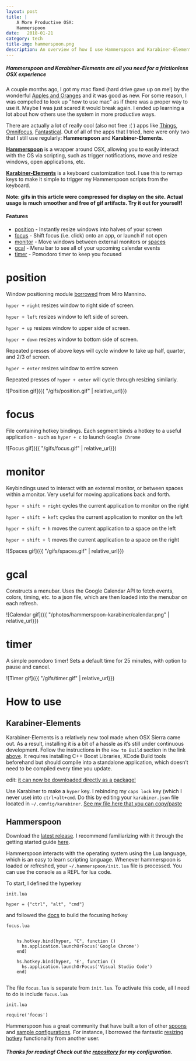 ```yaml
---
layout: post
title: |
    A More Productive OSX:
    Hammerspoon
date:   2018-01-21
category: tech
title-img: hammerspoon.png
description: An overview of how I use Hammerspoon and Karabiner-Elements to boost my productivity
---
```


##### Hammerspoon and Karabiner-Elements are all you need for a frictionless OSX experience

A couple months ago, I got my mac fixed (hard drive gave up on me!) by the wonderful [Apples and Oranges](www.applesandoranges.net/) and it was good as new. For some reason, I was compelled to look up "how to use mac" as if there was a proper way to use it. Maybe I was just scared it would break again. I ended up learning a lot about how others use the system in more productive ways. 

There are actually a lot of really cool (also not free :( ) apps like [Things](https://culturedcode.com/things/), [Omnifocus](https://www.omnigroup.com/omnifocus/), [Fantastical](https://flexibits.com/fantastical). Out of all of the apps that I tried, here were only two that I still use regularly: __Hammerspoon__ and __Karabiner-Elements__.

[**Hammerspoon**](http://www.hammerspoon.org/) is a wrapper around OSX, allowing you to easily interact with the OS via scripting, such as trigger notifications, move and resize windows, open applications, etc.

[**Karabiner\-Elements**](https://github.com/tekezo/Karabiner-Elements) is a keyboard customization tool. I use this to remap keys to make it simple to trigger my Hammerspoon scripts from the keyboard.

__Note: gifs in this article were compressed for display on the site. Actual usage is much smoother and free of gif artifacts. Try it out for yourself!__

#### Features

* [position](#position) - Instantly resize windows into halves of your screen
* [focus](#focus) - Shift focus (i.e. click) onto an app, or launch if not open
* [monitor](#monitor) - Move windows between external monitors or [spaces](https://support.apple.com/kb/ph25574?locale=en_US)
* [gcal](#gcal) - Menu bar to see all of your upcoming calendar events
* [timer](#timer) - Pomodoro timer to keep you focused

# position

Window positioning module [borrowed](https://gist.github.com/teknofire/a311390d0427c09e7be6044d09c8d372) from Miro Mannino.

`hyper + right` resizes window to right side of screen.

`hyper + left` resizes window to left side of screen.

`hyper + up` resizes window to upper side of screen.

`hyper + down` resizes window to bottom side of screen.

Repeated presses of above keys will cycle window to take up half, quarter, and 2/3 of screen.

`hyper + enter` resizes window to entire screen

Repeated presses of `hyper + enter` will cycle through resizing similarly.

![Position gif]({{ "/gifs/position.gif" | relative_url}})

# focus

File containing hotkey bindings. Each segment binds a hotkey to a useful application - such as `hyper + c` to launch `Google Chrome`

![Focus gif]({{ "/gifs/focus.gif" | relative_url}})

# monitor 

Keybindings used to interact with an external monitor, or between spaces within a monitor. Very useful for moving applications back and forth.

`hyper + shift + right` cycles the current application to monitor on the right

`hyper + shift + keft` cycles the current application to monitor on the left

`hyper + shift + h` moves the current application to a space on the left

`hyper + shift + l` moves the current application to a space on the right

![Spaces gif]({{ "/gifs/spaces.gif" | relative_url}})

# gcal

Constructs a menubar. Uses the Google Calendar API to fetch events, colors, timing, etc. to a json file, which are then loaded into the menubar on each refresh.

![Calendar gif]({{ "/photos/hammerspoon-karabiner/calendar.png" | relative_url}})

# timer

A simple pomodoro timer! Sets a default time for 25 minutes, with option to pause and cancel.

![Timer gif]({{ "/gifs/timer.gif" | relative_url}})

# How to use

## Karabiner-Elements

Karabiner\-Elements is a relatively new tool made when OSX Sierra came out. As a result, installing it is a bit of a hassle as it’s still under continuous development. Follow the instructions in the `How to Build` section in the link [above](https://github.com/tekezo/Karabiner-Elements). It requires installing C++ Boost Libraries, XCode Build tools beforehand but should compile into a standalone application, which doesn’t need to be compiled every time you update.

edit: [it can now be downloaded directly as a package!](https://pqrs.org/osx/karabiner/)

Use Karabiner to make a `hyper` key. I rebinding my `caps lock` key (which I never use) into `ctrl+alt+cmd`. Do this by editing your `karabiner.json` file located in `~/.config/karabiner`. [See my file here that you can copy/paste](https://github.com/kev-zheng/hammerspoon/blob/master/karabiner.json)

## Hammerspoon

Download the [latest release](https://github.com/Hammerspoon/hammerspoon). I recommend familiarizing with it through the getting started guide [here](http://www.hammerspoon.org/go).

Hammerspoon interacts with the operating system using the Lua language, which is an easy to learn scripting language. Whenever hammerspoon is loaded or refreshed, your `~/.hammerspoon/init.lua` file is processed. You can use the console as a REPL for lua code.

To start, I defined the hyperkey

`init.lua`
```
hyper = {"ctrl", "alt", "cmd"}
```

and followed the [docs](http://www.hammerspoon.org/docs/hs.application.html#launchOrFocus) to build the focusing hotkey

`focus.lua`
```

    hs.hotkey.bind(hyper, "C", function ()
      hs.application.launchOrFocus('Google Chrome')
    end)
    
    hs.hotkey.bind(hyper, 'E', function ()
      hs.application.launchOrFocus('Visual Studio Code')
    end)
    
```

The file `focus.lua` is separate from `init.lua`. To activate this code, all I need to do is include `focus.lua`

`init.lua`
```
require('focus')
```

Hammerspoon has a great community that have built a ton of other [spoons](https://github.com/Hammerspoon/Spoons) and [sample configurations](https://github.com/Hammerspoon/hammerspoon/wiki/Sample-Configurations). For instance, I borrowed the fantastic [resizing hotkey](https://github.com/miromannino/miro-windows-manager) functionality from another user.

##### Thanks for reading! Check out the [repository](https://github.com/kev-zheng/hammerspoon/) for my configuration.